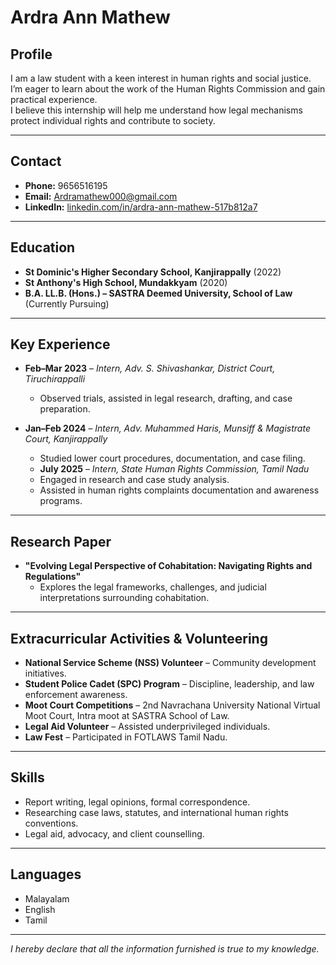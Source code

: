 # Ardra Ann Mathew

## Profile
I am a law student with a keen interest in human rights and social justice.  
I’m eager to learn about the work of the Human Rights Commission and gain practical experience.  
I believe this internship will help me understand how legal mechanisms protect individual rights and contribute to society.

---

## Contact
- **Phone:** 9656516195  
- **Email:** [Ardramathew000@gmail.com](mailto:Ardramathew000@gmail.com)  
- **LinkedIn:** [linkedin.com/in/ardra-ann-mathew-517b812a7](https://www.linkedin.com/in/ardra-ann-mathew-517b812a7)  

---

## Education
- **St Dominic's Higher Secondary School, Kanjirappally** (2022)  
- **St Anthony's High School, Mundakkyam** (2020)
- **B.A. LL.B. (Hons.) – SASTRA Deemed University, School of Law** (Currently Pursuing)  

---

## Key Experience
- **Feb–Mar 2023** – *Intern, Adv. S. Shivashankar, District Court, Tiruchirappalli*  
  - Observed trials, assisted in legal research, drafting, and case preparation.  

- **Jan–Feb 2024** – *Intern, Adv. Muhammed Haris, Munsiff & Magistrate Court, Kanjirappally*  
  - Studied lower court procedures, documentation, and case filing.
  - **July 2025** – *Intern, State Human Rights Commission, Tamil Nadu*  
  - Engaged in research and case study analysis.  
  - Assisted in human rights complaints documentation and awareness programs.
 
---
 
## Research Paper
- **"Evolving Legal Perspective of Cohabitation: Navigating Rights and Regulations"**  
  - Explores the legal frameworks, challenges, and judicial interpretations surrounding cohabitation.  

---

## Extracurricular Activities & Volunteering
- **National Service Scheme (NSS) Volunteer** – Community development initiatives.  
- **Student Police Cadet (SPC) Program** – Discipline, leadership, and law enforcement awareness.  
- **Moot Court Competitions** – 2nd Navrachana University National Virtual Moot Court, Intra moot at SASTRA School of Law.  
- **Legal Aid Volunteer** – Assisted underprivileged individuals.  
- **Law Fest** – Participated in FOTLAWS Tamil Nadu.  

---

## Skills
- Report writing, legal opinions, formal correspondence.  
- Researching case laws, statutes, and international human rights conventions.  
- Legal aid, advocacy, and client counselling.  

---

## Languages
- Malayalam  
- English  
- Tamil  

---

*I hereby declare that all the information furnished is true to my knowledge.*
